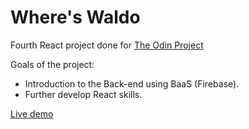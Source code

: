 # Where's Waldo

Fourth React project done for [The Odin Project](https://www.theodinproject.com/lessons/node-path-javascript-where-s-waldo-a-photo-tagging-app)

Goals of the project:

- Introduction to the Back-end using BaaS (Firebase).
- Further develop React skills.

[Live demo](https://wheres-waldo-e3fac.web.app/)

